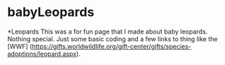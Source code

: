 # babyLeopards


*Leopards
This was a for fun page that I made about baby leopards. Nothing special. Just some basic coding and a few links to thing like the [WWF] (https://gifts.worldwildlife.org/gift-center/gifts/species-adoptions/leopard.aspx).
